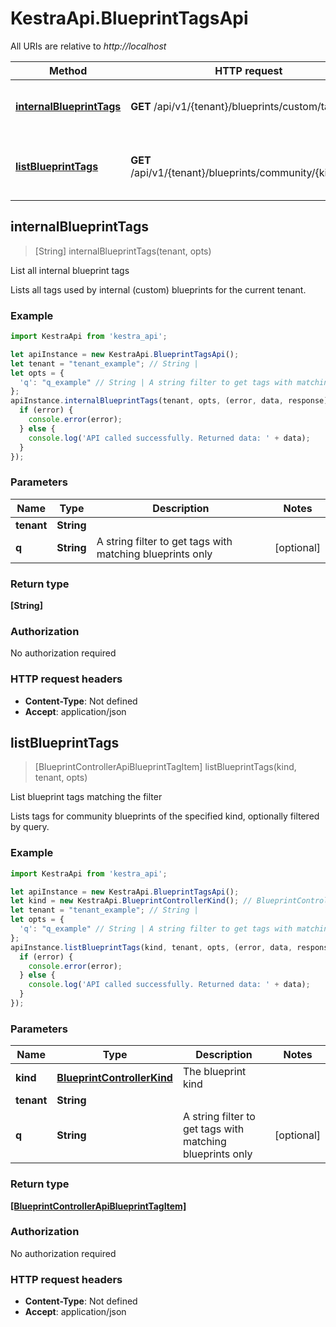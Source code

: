 # KestraApi.BlueprintTagsApi

All URIs are relative to *http://localhost*

Method | HTTP request | Description
------------- | ------------- | -------------
[**internalBlueprintTags**](BlueprintTagsApi.md#internalBlueprintTags) | **GET** /api/v1/{tenant}/blueprints/custom/tags | List all internal blueprint tags
[**listBlueprintTags**](BlueprintTagsApi.md#listBlueprintTags) | **GET** /api/v1/{tenant}/blueprints/community/{kind}/tags | List blueprint tags matching the filter



## internalBlueprintTags

> [String] internalBlueprintTags(tenant, opts)

List all internal blueprint tags

Lists all tags used by internal (custom) blueprints for the current tenant.

### Example

```javascript
import KestraApi from 'kestra_api';

let apiInstance = new KestraApi.BlueprintTagsApi();
let tenant = "tenant_example"; // String | 
let opts = {
  'q': "q_example" // String | A string filter to get tags with matching blueprints only
};
apiInstance.internalBlueprintTags(tenant, opts, (error, data, response) => {
  if (error) {
    console.error(error);
  } else {
    console.log('API called successfully. Returned data: ' + data);
  }
});
```

### Parameters


Name | Type | Description  | Notes
------------- | ------------- | ------------- | -------------
 **tenant** | **String**|  | 
 **q** | **String**| A string filter to get tags with matching blueprints only | [optional] 

### Return type

**[String]**

### Authorization

No authorization required

### HTTP request headers

- **Content-Type**: Not defined
- **Accept**: application/json


## listBlueprintTags

> [BlueprintControllerApiBlueprintTagItem] listBlueprintTags(kind, tenant, opts)

List blueprint tags matching the filter

Lists tags for community blueprints of the specified kind, optionally filtered by query.

### Example

```javascript
import KestraApi from 'kestra_api';

let apiInstance = new KestraApi.BlueprintTagsApi();
let kind = new KestraApi.BlueprintControllerKind(); // BlueprintControllerKind | The blueprint kind
let tenant = "tenant_example"; // String | 
let opts = {
  'q': "q_example" // String | A string filter to get tags with matching blueprints only
};
apiInstance.listBlueprintTags(kind, tenant, opts, (error, data, response) => {
  if (error) {
    console.error(error);
  } else {
    console.log('API called successfully. Returned data: ' + data);
  }
});
```

### Parameters


Name | Type | Description  | Notes
------------- | ------------- | ------------- | -------------
 **kind** | [**BlueprintControllerKind**](.md)| The blueprint kind | 
 **tenant** | **String**|  | 
 **q** | **String**| A string filter to get tags with matching blueprints only | [optional] 

### Return type

[**[BlueprintControllerApiBlueprintTagItem]**](BlueprintControllerApiBlueprintTagItem.md)

### Authorization

No authorization required

### HTTP request headers

- **Content-Type**: Not defined
- **Accept**: application/json

